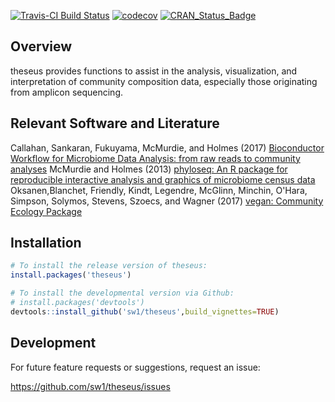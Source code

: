 
<!-- README.md is generated from README.Rmd. Please edit that file -->
[![Travis-CI Build Status](https://travis-ci.org/sw1/theseus.svg?branch=master)](https://travis-ci.org/sw1/theseus) [![codecov](https://codecov.io/gh/sw1/theseus/branch/master/graph/badge.svg?token=pmjXMfuHrw)](https://codecov.io/gh/sw1/theseus) [![CRAN\_Status\_Badge](http://www.r-pkg.org/badges/version/theseus)](https://cran.r-project.org/package=theseus)

Overview
--------

<!-- same text as "description" in DESCRIPTION, just as a (temporary) placeholder. once it's up and running we can flesh some of this out. -->
theseus provides functions to assist in the analysis, visualization, and interpretation of community composition data, especially those originating from amplicon sequencing.

Relevant Software and Literature
--------------------------------

Callahan, Sankaran, Fukuyama, McMurdie, and Holmes (2017) [Bioconductor Workflow for Microbiome Data Analysis: from raw reads to community analyses](http://dx.doi.org/10.12688/f1000research.8986.2)
McMurdie and Holmes (2013) [phyloseq: An R package for reproducible interactive analysis and graphics of microbiome census data](http://dx.plos.org/10.1371/journal.pone.0061217)
Oksanen,Blanchet, Friendly, Kindt, Legendre, McGlinn, Minchin, O'Hara, Simpson, Solymos, Stevens, Szoecs, and Wagner (2017) [vegan: Community Ecology Package](https://CRAN.R-project.org/package=vegan)

Installation
------------

``` r
# To install the release version of theseus:
install.packages('theseus')

# To install the developmental version via Github:
# install.packages('devtools')
devtools::install_github('sw1/theseus',build_vignettes=TRUE)
```

Development
-----------

For future feature requests or suggestions, request an issue:

<https://github.com/sw1/theseus/issues>

